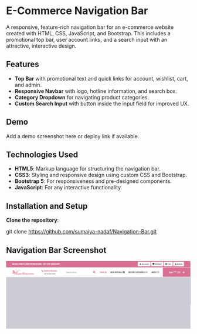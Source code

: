 # E-Commerce Navigation Bar

A responsive, feature-rich navigation bar for an e-commerce website created with HTML, CSS, JavaScript, and Bootstrap. This includes a promotional top bar, user account links, and a search input with an attractive, interactive design.

## Features

- **Top Bar** with promotional text and quick links for account, wishlist, cart, and admin.
- **Responsive Navbar** with logo, hotline information, and search box.
- **Category Dropdown** for navigating product categories.
- **Custom Search Input** with button inside the input field for improved UX.

## Demo

Add a demo screenshot here or deploy link if available.

## Technologies Used

- **HTML5**: Markup language for structuring the navigation bar.
- **CSS3**: Styling and responsive design using custom CSS and Bootstrap.
- **Bootstrap 5**: For responsiveness and pre-designed components.
- **JavaScript**: For any interactive functionality.

## Installation and Setup

**Clone the repository**:

   git clone https://github.com/sumaiya-nadaf/Navigation-Bar.git


<b><h2>Navigation Bar Screenshot</h2> </b>
   
   <img src="Screenshot 2024-11-05 205059.png">
 

